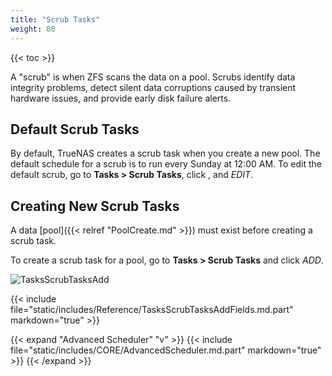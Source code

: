 ```yaml
---
title: "Scrub Tasks"
weight: 80
---
```


{{< toc >}}

A "scrub" is when ZFS scans the data on a pool.
Scrubs identify data integrity problems, detect silent data corruptions caused by transient hardware issues, and provide early disk failure alerts.

## Default Scrub Tasks

By default, TrueNAS creates a scrub task when you create a new pool.
The default schedule for a scrub is to run every Sunday at 12:00 AM.
To edit the default scrub, go to **Tasks > Scrub Tasks**, click <i class="fa fa-ellipsis-v" aria-hidden="true" title="Options"></i>, and *EDIT*.

## Creating New Scrub Tasks

A data [pool]({{< relref "PoolCreate.md" >}}) must exist before creating a scrub task.

To create a scrub task for a pool, go to **Tasks > Scrub Tasks** and click *ADD*.

![TasksScrubTasksAdd](/images/CORE/12.0/TasksScrubTasksAdd.png "Creating a new Scrub Task")

{{< include file="static/includes/Reference/TasksScrubTasksAddFields.md.part" markdown="true" >}}

{{< expand "Advanced Scheduler" "v" >}}
{{< include file="static/includes/CORE/AdvancedScheduler.md.part" markdown="true" >}}
{{< /expand >}}

